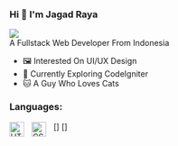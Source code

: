 ### Hi 👋 I'm Jagad Raya
![](https://komarev.com/ghpvc/?username=ZenthicMC)<br>
A Fullstack Web Developer From Indonesia<br>
- 🖼️ Interested On UI/UX Design<br>
- 📖 Currently Exploring CodeIgniter<br>
- 🐱 A Guy Who Loves Cats<br>

### Languages:

[<img align="left" alt="HTML5" width="26px" src="https://cdn.jsdelivr.net/gh/devicons/devicon/icons/html5/html5-original.svg" style="padding-right:10px;" />]
[<img align="left" alt="CSS3" width="26px" src="https://cdn.jsdelivr.net/gh/devicons/devicon/icons/css3/css3-original.svg" style="padding-right:10px;" />]
<!--
**ZenthicMC/ZenthicMC** is a ✨ _special_ ✨ repository because its `README.md` (this file) appears on your GitHub profile.

Here are some ideas to get you started:

- 🔭 I’m currently working on ...
- 🌱 I’m currently learning ...
- 👯 I’m looking to collaborate on ...
- 🤔 I’m looking for help with ...
- 💬 Ask me about ...
- 📫 How to reach me: ...
- 😄 Pronouns: ...
- ⚡ Fun fact: ...
-->
